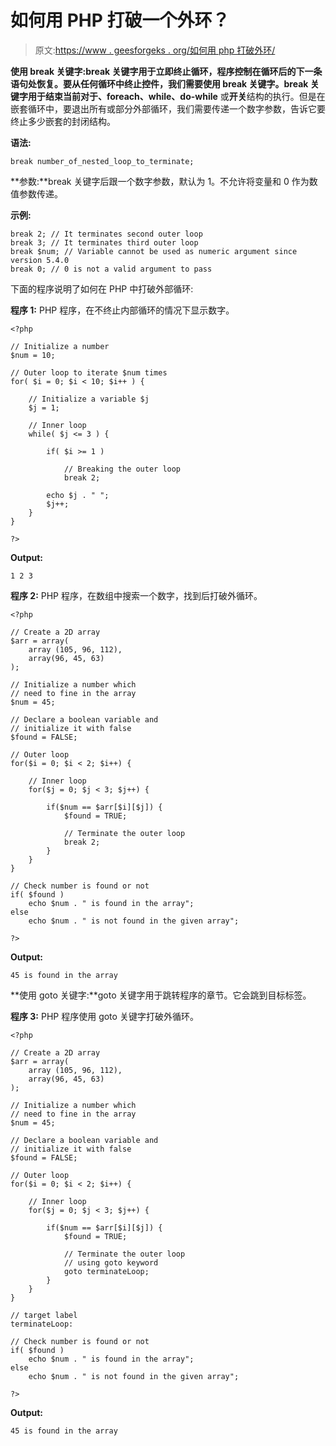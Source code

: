 # 如何用 PHP 打破一个外环？

> 原文:[https://www . geesforgeks . org/如何用 php 打破外环/](https://www.geeksforgeeks.org/how-to-break-an-outer-loop-with-php/)

**使用 break 关键字:**break 关键字用于立即终止循环，程序控制在循环后的下一条语句处恢复。要从任何循环中终止控件，我们需要使用 break 关键字。break 关键字用于结束当前**对于、foreach、while、do-while** 或**开关**结构的执行。但是在嵌套循环中，要退出所有或部分外部循环，我们需要传递一个数字参数，告诉它要终止多少嵌套的封闭结构。

**语法:**

```
break number_of_nested_loop_to_terminate;
```

**参数:**break 关键字后跟一个数字参数，默认为 1。不允许将变量和 0 作为数值参数传递。

**示例:**

```
break 2; // It terminates second outer loop
break 3; // It terminates third outer loop
break $num; // Variable cannot be used as numeric argument since version 5.4.0
break 0; // 0 is not a valid argument to pass

```

下面的程序说明了如何在 PHP 中打破外部循环:

**程序 1:** PHP 程序，在不终止内部循环的情况下显示数字。

```
<?php

// Initialize a number
$num = 10;

// Outer loop to iterate $num times
for( $i = 0; $i < 10; $i++ ) {

    // Initialize a variable $j
    $j = 1;

    // Inner loop
    while( $j <= 3 ) {

        if( $i >= 1 )

            // Breaking the outer loop
            break 2;

        echo $j . " ";
        $j++;
    } 
}

?>
```

**Output:**

```
1 2 3

```

**程序 2:** PHP 程序，在数组中搜索一个数字，找到后打破外循环。

```
<?php

// Create a 2D array
$arr = array(
    array (105, 96, 112), 
    array(96, 45, 63) 
);

// Initialize a number which
// need to fine in the array
$num = 45;

// Declare a boolean variable and
// initialize it with false
$found = FALSE;

// Outer loop
for($i = 0; $i < 2; $i++) {

    // Inner loop
    for($j = 0; $j < 3; $j++) {

        if($num == $arr[$i][$j]) {
            $found = TRUE;

            // Terminate the outer loop
            break 2;
        }
    } 
}

// Check number is found or not
if( $found )
    echo $num . " is found in the array";
else
    echo $num . " is not found in the given array";

?>
```

**Output:**

```
45 is found in the array

```

**使用 goto 关键字:**goto 关键字用于跳转程序的章节。它会跳到目标标签。

**程序 3:** PHP 程序使用 goto 关键字打破外循环。

```
<?php

// Create a 2D array
$arr = array(
    array (105, 96, 112), 
    array(96, 45, 63) 
);

// Initialize a number which
// need to fine in the array
$num = 45;

// Declare a boolean variable and
// initialize it with false
$found = FALSE;

// Outer loop
for($i = 0; $i < 2; $i++) {

    // Inner loop
    for($j = 0; $j < 3; $j++) {

        if($num == $arr[$i][$j]) {
            $found = TRUE;

            // Terminate the outer loop
            // using goto keyword
            goto terminateLoop;
        }
    } 
}

// target label
terminateLoop:

// Check number is found or not
if( $found )
    echo $num . " is found in the array";
else
    echo $num . " is not found in the given array";

?>
```

**Output:**

```
45 is found in the array

```